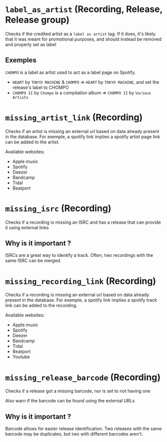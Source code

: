 # `label_as_artist` (Recording, Release, Release group)

Checks if the credited artist as a `label as artist` tag. If it does, it's likely that it was meant for promotional purposes, and should instead be removed and properly set as label

## Exemples

`CHOMPO` is a label as artist used to act as a label page on Spotify.

- `HEART` by `TOKYO MACHINE` & `CHOMPO` => `HEART` by `TOKYO MACHINE`, and set the release's label to CHOMPO
- `CHOMPO II` by `Chompo` is a compilation album => `CHOMPO II` by `Various Artists`


# `missing_artist_link` (Recording)

Checks if an artist is missing an external url based on data already present in the database.
For exemple, a spotify link implies a spotify artist page link can be added to the artist.

Available websites:
- Apple music
- Spotify
- Deezer
- Bandcamp
- Tidal
- Beatport


# `missing_isrc` (Recording)

Checks if a recording is missing an ISRC and has a release that can provide it using external links

## Why is it important ?

ISRCs are a great way to identify a track. Often, two recordings with the same ISRC can be merged. 


# `missing_recording_link` (Recording)

Checks if a recording is missing an external url based on data already present in the database.
For exemple, a spotify link implies a spotify track link can be added to the recording.

Available websites:
- Apple music
- Spotify
- Deezer
- Bandcamp
- Tidal
- Beatport
- Youtube

# `missing_release_barcode` (Recording)

Checks if a release got a missing barcode, nor is set to not having one

Also warn if the barcode can be found using the external URLs

## Why is it important ?

Barcode allows for easier release identification. Two releases with the same barcode may be duplicates, but two with different barcodes aren't.

